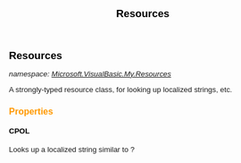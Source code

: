 ﻿---
title: Resources
---

# Resources
_namespace: [Microsoft.VisualBasic.My.Resources](N-Microsoft.VisualBasic.My.Resources.html)_

A strongly-typed resource class, for looking up localized strings, etc.




### Properties

#### CPOL
Looks up a localized string similar to ?<html>
<head>
<title>The Code Project Open License (CPOL)</title>
<Style>
BODY, P, TD { font-family: Verdana, Arial, Helvetica, sans-serif; font-size: 10pt }
H1,H2,H3,H4,H5 { color: #ff9900; font-weight: bold; }
H1 { font-size: 14pt;color:black }
H2 { font-size: 13pt; }
H3 { font-size: 12pt; }
H4 { font-size: 10pt; color: black; }
PRE { BACKGROUND-COLOR: #FBEDBB; FONT-FAMILY: "Courier New", Courier, mono; WHITE-SPACE: pre; }
CODE { COLOR: #990000; FONT-FAMILY: "Courier New", Courier, mono; }
.SpacedList li [rest of string was truncated]";.
#### Culture
Overrides the current thread's CurrentUICulture property for all
 resource lookups using this strongly typed resource class.
#### gpl
Looks up a localized string similar to GNU GENERAL PUBLIC LICENSE
 Version 3, 29 June 2007

 Copyright (C) 2007 Free Software Foundation, Inc. <http://fsf.org/>
 Everyone is permitted to copy and distribute verbatim copies
 of this license document, but changing it is not allowed.

 Preamble

 The GNU General Public License is a free, copyleft license for
software and other kinds of works.

 The licenses for most software and other practical works are designed
to take away yo [rest of string was truncated]";.
#### license
Looks up a localized string similar to This program is free software: you can redistribute it and/or modify
it under the terms of the GNU General Public License as published by
the Free Software Foundation, either version 3 of the License, or
any later version.

This program is distributed in the hope that it will be useful,
but WITHOUT ANY WARRANTY; without even the implied warranty of
MERCHANTABILITY or FITNESS FOR A PARTICULAR PURPOSE. See the
GNU General Public License for more details.

You should have received a copy of the GNU General Pu [rest of string was truncated]";.
#### List_of_MIME_types___Internet_Media_Types_
Looks up a localized string similar to NameMIME Type / Internet Media TypeFile ExtensionMore Details
3D Crossword Pluginapplication/vnd.hzn-3d-crossword.x3dIANA: 3D Crossword Plugin
3GPvideo/3gpp.3gpWikipedia: 3GP
3GP2video/3gpp2.3g2Wikipedia: 3G2
3GPP MSEQ Fileapplication/vnd.mseq.mseqIANA: 3GPP MSEQ File
3M Post It Notesapplication/vnd.3m.post-it-notes.pwnIANA: 3M Post It Notes
3rd Generation Partnership Project - Pic Largeapplication/vnd.3gpp.pic-bw-large.plb3GPP
3rd Generation Partnership Project - Pic Smallapplication/ [rest of string was truncated]";.
#### ResourceManager
Returns the cached ResourceManager instance used by this class.
